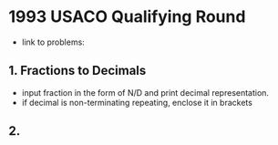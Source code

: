 # 1993 USACO Qualifying Round

* link to problems:

## 1. Fractions to Decimals

* input fraction in the form of N/D and print decimal representation.
* if decimal is non-terminating repeating, enclose it in brackets

## 2. 